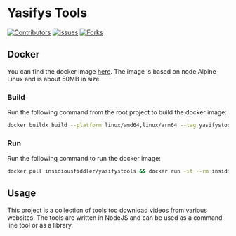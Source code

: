 # Yasifys Tools

[![Contributors][contributors-shield]][contributors-url]
[![Issues][issues-shield]][issues-url]
[![Forks][forks-shield]][forks-url]

## Docker

You can find the docker image [here](https://hub.docker.com/r/insidiousfiddler/yasifystools/tags). The image is based on node Alpine Linux and is about 50MB in size.

### Build

Run the following command from the root project to build the docker image:

```bash
docker buildx build --platform linux/amd64,linux/arm64 --tag yasifystools .
```

### Run

Run the following command to run the docker image:

```bash
docker pull insidiousfiddler/yasifystools && docker run -it --rm insidiousfiddler/yasifystools
```

## Usage

This project is a collection of tools too download videos from various websites. The tools are written in NodeJS and can be used as a command line tool or as a library.

[contributors-shield]: https://img.shields.io/github/contributors/tyler-Github/YasifysTools.svg?style=for-the-badge
[contributors-url]: https://github.com/tyler-Github/YasifysTools/graphs/contributors
[forks-shield]: https://img.shields.io/github/forks/tyler-Github/YasifysTools.svg?style=for-the-badge
[forks-url]: https://github.com/tyler-Github/YasifysTools/network
[issues-shield]: https://img.shields.io/github/issues/tyler-Github/YasifysTools.svg?style=for-the-badge
[issues-url]: https://github.com/tyler-Github/YasifysTools/issues

